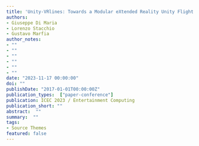 ```yaml
---
title: 'Unity-VRlines: Towards a Modular eXtended Reality Unity Flight Simulator'
authors:
- Giuseppe Di Maria
- Lorenzo Stacchio
- Gustavo Marfia
author_notes:
- ""
- ""
- ""
- ""
- ""
- ""
date: "2023-11-17 00:00:00"
doi: ""
publishDate: "2017-01-01T00:00:00Z"
publication_types:  ["paper-conference"]
publication: ICEC 2023 / Entertainment Computing 
publication_short: ""
abstract:  ""
summary:  ""
tags:
- Source Themes
featured: false
---
```

